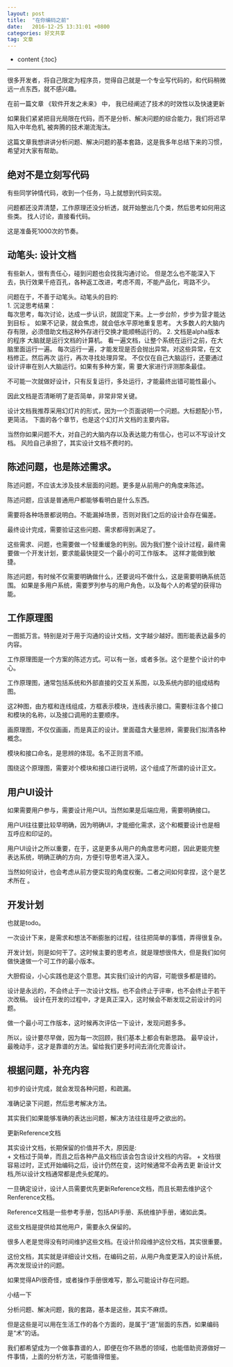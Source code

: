 ```yaml
---
layout: post
title:  "在你编码之前"
date:   2016-12-25 13:31:01 +0800
categories: 好文共享
tag: 文章
---
```


* content
{:toc}



------------------------
很多开发者，将自己限定为程序员，觉得自己就是一个专业写代码的，和代码稍微远一点东西，就不感兴趣。 

在前一篇文章 《软件开发之未来》 中， 我已经阐述了技术的时效性以及快速更新 
 
如果我们紧紧把目光局限在代码，而不是分析、解决问题的综合能力，我们将迟早陷入中年危机, 被奔腾的技术潮流淘汰。 

这篇文章我想讲讲分析问题、解决问题的基本套路，这是我多年总结下来的习惯，希望对大家有帮助。


绝对不是立刻写代码
-------------------------------------
有些同学钟情代码，收到一个任务，马上就想到代码实现。 

问题都还没弄清楚，工作原理还没分析透，就开始整出几个类，然后思考如何用这些类。 
找人讨论，直接看代码。 

这是准备死1000次的节奏。 


动笔头: 设计文档
--------------------------------------
有些新人，很有责任心，碰到问题也会找我沟通讨论。 但是怎么也不能深入下去，执行效果千疮百孔，各种返工改进，考虑不周，不能产品化，弯路不少。  

问题在于，不善于动笔头。动笔头的目的:  
	1.  沉淀思考结果：  
	每次思考，每次讨论，达成一步认识，就固定下来。上一步台阶，步步为营才能达	到目标 。
	如果不记录，就会焦虑，就会低水平原地重复思考。 
	大多数人的大脑内存有限，必须借助文档这种外存进行交换才能顺畅运行的。 
	2.  文档是alpha版本的程序 
	大脑就是运行文档的计算机。 
	看一遍文档，让整个系统在运行之前，在大脑里面运行一遍。 
	每次运行一遍，才能发现是否会抛出异常。对这些异常，在文档修正。然后再次		运行，再次寻找处理异常。 
	不仅仅在自己大脑运行，还要通过设计评审在别人大脑运行。如果有多种方案，需	要大家进行评测那条最佳。 

不可能一次就做好设计，只有反复运行，多处运行，才能最终出错可能性最小。 

因此文档是否清晰明了是否简单，非常非常关键。 

设计文档我推荐采用幻灯片的形式，因为一个页面说明一个问题。大标题配小节，更简洁。
下面的各个章节，也是这个幻灯片文档的主要内容。 

当然你如果问题不大，对自己的大脑内存以及表达能力有信心，也可以不写设计文档。 风险自己承担了，其实设计文档不费时的。 


陈述问题，也是陈述需求。
-----------------------------------
陈述问题，不应该太涉及技术层面的问题。更多是从前用户的角度来陈述。 

陈述问题，应该是普通用户都能够看明白是什么东西。 

需要将各种场景都说明白。不能漏掉场景，否则对我们之后的设计会存在偏差。 

最终设计完成，需要验证这些问题、需求都得到满足了。 

这些需求、问题，也需要做一个轻重缓急的判别。因为我们整个设计过程，最终需要做一个开发计划，要求能最快提交一个最小的可工作版本。 这样才能做到敏捷。 

陈述问题，有时候不仅需要明确做什么，还要说吗不做什么，这是需要明确系统范围。 
如果是多用户系统，需要罗列参与的用户角色，以及每个人的希望的获得功能。 


工作原理图
----------------------------------
一图抵万言。特别是对于用于沟通的设计文档，文字越少越好。图形能表达最多的内容。 

工作原理图是一个方案的陈述方式。可以有一张，或者多张。这个是整个设计的中心。 

工作原理图，通常包括系统和外部直接的交互关系图，以及系统内部的组成结构图。 

这2种图，由方框和连线组成，方框表示模块，连线表示接口。需要标注各个接口和模块的名称，以及接口调用的主要顺序。 

画原理图，不仅仅画画，而是真正的设计。里面蕴含大量思辨，需要我们拟清各种概念。 

模块和接口命名，是思辨的体现。名不正则言不顺。 

围绕这个原理图，需要对个模块和接口进行说明，这个组成了所谓的设计正文。 



用户UI设计
-----------------------------------
如果需要用户参与，需要设计用户UI。当然如果是后端应用，需要明确接口。 

用户UI往往要比较早明确，因为明确UI，才能细化需求，这个和概要设计也是相互呼应和印证的。 

用户UI设计之所以重要，在于，这是更多从用户的角度思考问题，因此更能完整表达系统，明确正确的方向，方便引导思考进入深入。 

当然如何设计，也会考虑从前方便实现的角度权衡。二者之间如何拿捏，这个是艺术所在 。


开发计划
-----------------------------------
也就是todo。
 
一次设计下来，是需求和想法不断膨胀的过程，往往把简单的事情，弄得很复杂。 

开发计划，则是如何干了。这时候主要的思考点，就是理想很伟大，但是我们如何做快速做一个可工作的最小版本。 

大胆假设，小心实践也是这个意思。其实我们设计的内容，可能很多都是错的。 

设计是永远的，不会终止于一次设计文档，也不会终止于评审，也不会终止于若干次改稿。 设计在开发的过程中，才是真正深入，这时候会不断发现之前设计的问题。 

做一个最小可工作版本，这时候再次评估一下设计，发现问题多多。 

所以，设计要尽早做，因为每一次回顾，我们基本上都会有新思路。 最早设计，最晚动手，这才是靠谱的方法。留给我们更多时间去消化完善设计。 


根据问题，补充内容
------------------------------------
初步的设计完成，就会发现各种问题，和疏漏。 

准确记录下问题，然后思考解决方法。 

其实我们如果能够准确的表达出问题，解决方法往往是呼之欲出的。 

更新Reference文档 

其实设计文档，长期保留的价值并不大，原因是:  
	+  文档过于简单，而且之后各种产品文档应该会包含设计文档的内容。 
	+  文档很容易过时，正式开始编码之后，设计仍然在变，这时候通常不会再去更		新设计文档,所以设计文档通常都是虎头蛇尾的。 

一旦确定设计，设计人员需要优先更新Reference文档，而且长期去维护这个Renference文档。 

Reference文档是一些参考手册，包括API手册、系统维护手册，诸如此类。 

这些文档是提供给其他用户，需要永久保留的。 

很多人老是觉得没有时间维护这些文档。在设计阶段维护这份文档，其实很重要。 

这份文档，其实就是详细设计文档，在编码之前，从用户角度更深入的设计系统，再次发现设计的问题。 

如果觉得APi很奇怪，或者操作手册很难写，那么可能设计存在问题。 

小结一下 

分析问题、解决问题，我的套路，基本是这些，其实不麻烦。 

但是这些是可以用在生活工作的各个方面的，是属于“道”层面的东西，如果编码是“术”的话。 

我们都希望成为一个做事靠谱的人，即便在你不熟悉的领域，也能借助资源做好一件事情，上面的分析方法，可能值得借鉴。 


